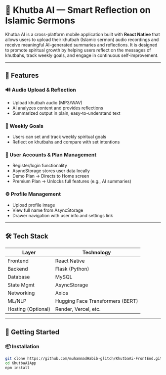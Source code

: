 # 🕌 Khutba AI — Smart Reflection on Islamic Sermons

Khutba AI is a cross-platform mobile application built with **React Native** that allows users to upload their khutbah (Islamic sermon) audio recordings and receive meaningful AI-generated summaries and reflections. It is designed to promote spiritual growth by helping users reflect on the messages of khutbahs, track weekly goals, and engage in continuous self-improvement.

---

## 📱 Features

### 🔊 Audio Upload & Reflection
- Upload khutbah audio (MP3/WAV)
- AI analyzes content and provides reflections
- Summarized output in plain, easy-to-understand text

### 🎯 Weekly Goals
- Users can set and track weekly spiritual goals
- Reflect on khutbahs and compare with set intentions

### 👤 User Accounts & Plan Management
- Register/login functionality
- AsyncStorage stores user data locally
- Demo Plan → Directs to Home screen  
- Premium Plan → Unlocks full features (e.g., AI summaries)

### ⚙️ Profile Management
- Upload profile image
- View full name from AsyncStorage
- Drawer navigation with user info and settings link

---

## 🛠️ Tech Stack

| Layer         | Technology                     |
| ------------- | ------------------------------ |
| Frontend      | React Native                   |
| Backend       | Flask (Python)                 |
| Database      | MySQL                          |
| State Mgmt    | AsyncStorage                   |
| Networking    | Axios                          |
| ML/NLP        | Hugging Face Transformers (BERT) |
| Hosting (Optional) | Render, Vercel, etc.     |

---

## 🚀 Getting Started

### 📦 Installation

```bash
git clone https://github.com/muhammadHabib-glitch/KhutbaAi-FrontEnd.git
cd KhutbaAIApp
npm install
